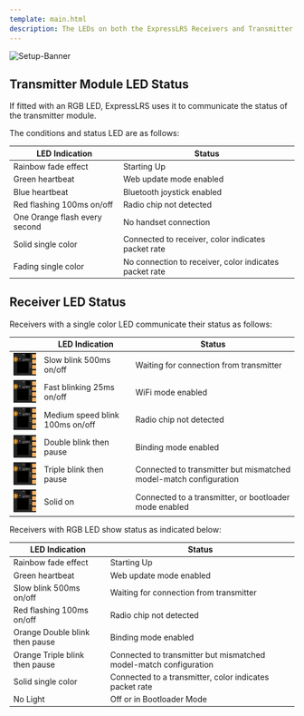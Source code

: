 ```yaml
---
template: main.html
description: The LEDs on both the ExpressLRS Receivers and Transmitter Modules are very helpful diagnostic tool in determining the current status of the device.
---
```


![Setup-Banner](https://github.com/ExpressLRS/ExpressLRS-Hardware/raw/master/img/quick-start.png)

## Transmitter Module LED Status

If fitted with an RGB LED, ExpressLRS uses it to communicate the status of the transmitter module.

The conditions and status LED are as follows:

| LED Indication | Status |
|---|---|
| Rainbow fade effect | Starting Up |
| Green heartbeat | Web update mode enabled |
| Blue heartbeat | Bluetooth joystick enabled |
| Red flashing 100ms on/off | Radio chip not detected |
| One Orange flash every second | No handset connection |
| Solid single color | Connected to receiver, color indicates packet rate |
| Fading single color | No connection to receiver, color indicates packet rate |

## Receiver LED Status

Receivers with a single color LED communicate their status as follows:

|| LED Indication | Status |
|---|---|---|
|![LEDSEQ_DISCONNECTED](../assets/images/LEDSEQ_DISCONNECTED_50_50.gif)| Slow blink 500ms on/off | Waiting for connection from transmitter |
|![LEDSEQ_WIFI_UPDATE](../assets/images/LEDSEQ_WIFI_UPDATE_2_3.gif)| Fast blinking 25ms on/off | WiFi mode enabled |
|![LEDSEQ_RADIO_FAILED](../assets/images/LEDSEQ_RADIO_FAILED_20_100.gif)| Medium speed blink 100ms on/off | Radio chip not detected |
|![LEDSEQ_BINDING](../assets/images/LEDSEQ_BINDING_10_10_10_100.gif)| Double blink then pause | Binding mode enabled |
|![LEDSEQ_MODEL_MISMATCH](../assets/images/LEDSEQ_MODEL_MISMATCH_10_10_10_10_10_100.gif)| Triple blink then pause | Connected to transmitter but mismatched model-match configuration |
|![CONNECTED](../assets/images/LED_ON.gif)| Solid on | Connected to a transmitter, or bootloader mode enabled |

Receivers with RGB LED show status as indicated below:

| LED Indication | Status |
|---|---|
| Rainbow fade effect | Starting Up |
| Green heartbeat | Web update mode enabled |
| Slow blink 500ms on/off | Waiting for connection from transmitter |
| Red flashing 100ms on/off | Radio chip not detected |
| Orange Double blink then pause | Binding mode enabled |
| Orange Triple blink then pause | Connected to transmitter but mismatched model-match configuration |
| Solid single color | Connected to a transmitter, color indicates packet rate |
| No Light | Off or in Bootloader Mode |
